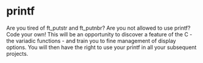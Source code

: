 # printf
Are you tired of ft_putstr and ft_putnbr? Are you not allowed to use printf? Code your own! This will be an opportunity to discover a feature of the C - the variadic functions - and train you to fine management of display options. You will then have the right to use your printf in all your subsequent projects.
